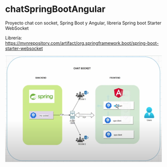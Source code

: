 # chatSpringBootAngular
Proyecto chat con socket, Spring Boot y Angular, libreria Spring boot Starter WebSocket


Librería:
https://mvnrepository.com/artifact/org.springframework.boot/spring-boot-starter-websocket

![Arquitectura de Solución Socket](/chatSocket.png)
